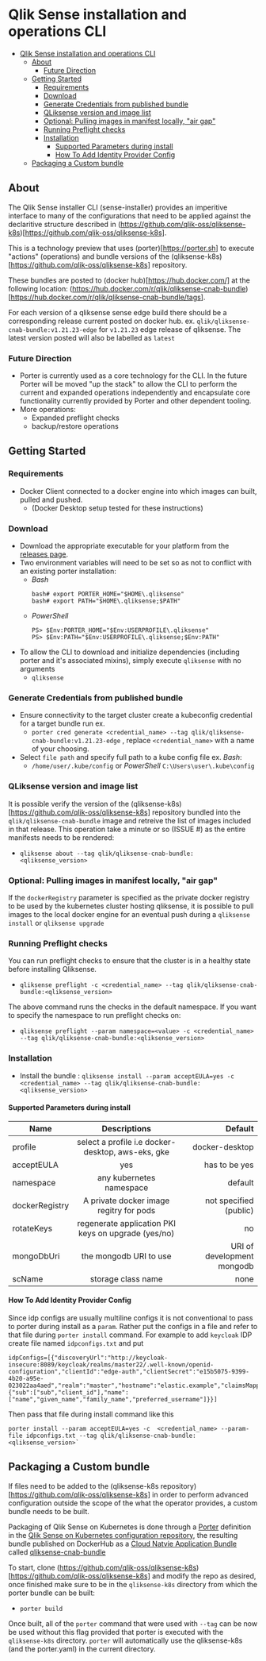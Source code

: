 # Qlik Sense installation and operations CLI

- [Qlik Sense installation and operations CLI](#qlik-sense-installation-and-operations-cli)
  - [About](#about)
    - [Future Direction](#future-direction)
  - [Getting Started](#getting-started)
    - [Requirements](#requirements)
    - [Download](#download)
    - [Generate Credentials from published bundle](#generate-credentials-from-published-bundle)
    - [QLiksense version and image list](#qliksense-version-and-image-list)
    - [Optional: Pulling images in manifest locally, "air gap"](#optional-pulling-images-in-manifest-locally-%22air-gap%22)
    - [Running Preflight checks](#running-preflight-checks)
    - [Installation](#installation)
      - [Supported Parameters during install](#supported-parameters-during-install)
      - [How To Add Identity Provider Config](#how-to-add-identity-provider-config)
  - [Packaging a Custom bundle](#packaging-a-custom-bundle)
  
## About

The Qlik Sense installer CLI (sense-installer) provides an imperitive interface to many of the configurations that need to be applied against the declaritive structure described in (https://github.com/qlik-oss/qliksense-k8s)[https://github.com/qlik-oss/qliksense-k8s]. 

This is a technology preview that uses (porter)[https://porter.sh] to execute "actions" (operations) and bundle versions of the (qliksense-k8s)[https://github.com/qlik-oss/qliksense-k8s] repository.

These bundles are posted to (docker hub)[https://hub.docker.com/] at the following location: (https://hub.docker.com/r/qlik/qliksense-cnab-bundle)[https://hub.docker.com/r/qlik/qliksense-cnab-bundle/tags].

For each version of a qliksense sense edge build there should be a corresponding release current posted on docker hub. ex. `qlik/qliksense-cnab-bundle:v1.21.23-edge` for `v1.21.23` edge release of qliksense. The latest version posted will also be labelled as `latest`

### Future Direction

- Porter is currently used as a core technology for the CLI. In the future Porter will be moved "up the stack" to allow the CLI to perform the current and expanded operations independently and encapsulate core functionality currently provided by Porter and other dependent tooling.
- More operations:
  - Expanded preflight checks
  - backup/restore operations

## Getting Started

### Requirements

- Docker Client connected to a docker engine into which images can built, pulled and pushed. 
  - (Docker Desktop setup tested for these instructions)
  
### Download

- Download the appropriate executable for your platform from the [releases page](https://github.com/qlik-oss/sense-installer/releases). 
- Two environment variables will need to be set so as not to conflict with an existing porter installation:
  - _Bash_
    ```shell
    bash# export PORTER_HOME="$HOME\.qliksense"
    bash# export PATH="$HOME\.qliksense;$PATH"
    ```
  - _PowerShell_
    ```shell
    PS> $Env:PORTER_HOME="$Env:USERPROFILE\.qliksense"
    PS> $Env:PATH="$Env:USERPROFILE\.qliksense;$Env:PATH"
    ```
- To allow the CLI to download and initialize dependencies (including porter and it's associated mixins), simply execute `qliksense` with no arguments
  - `qliksense`

### Generate Credentials from published bundle

- Ensure connectivity to the target cluster create a kubeconfig credential for a target bundle run ex. 
  - `porter cred generate <credential_name> --tag qlik/qliksense-cnab-bundle:v1.21.23-edge` 
  , replace `<credential_name>` with a name of your choosing.
- Select `file path` and specify full path to a kube config file ex. _Bash_:
  - `/home/user/.kube/config` or _PowerShell_ `C:\Users\user\.kube\config `

### QLiksense version and image list

It is possible verify the version of the (qliksense-k8s)[https://github.com/qlik-oss/qliksense-k8s] repository bundled into the `qlik/qliksense-cnab-bundle` image and retreive the list of images included in that release. This operation take a minute or so (ISSUE #) as the entire manifests needs to be rendered:
- `qliksense about --tag qlik/qliksense-cnab-bundle:<qliksense_version>`

### Optional: Pulling images in manifest locally, "air gap"

If the `dockerRegistry` parameter is specified as the private docker registry to be used by the kubernetes cluster hosting qliksense, it is possible to pull images to the local docker engine for an eventual push during a `qliksense install` or `qliksense upgrade`

### Running Preflight checks
You can run preflight checks to ensure that the cluster is in a healthy state before installing Qliksense. 
- `qliksense preflight -c <credential_name> --tag qlik/qliksense-cnab-bundle:<qliksense_version>`

The above command runs the checks in the default namespace. If you want to specify the namespace to run preflight checks on:
- `qliksense preflight --param namespace=<value> -c <credential_name> --tag qlik/qliksense-cnab-bundle:<qliksense_version>`

### Installation
- Install the bundle : `qliksense install --param acceptEULA=yes -c <credential_name> --tag qlik/qliksense-cnab-bundle:<qliksense_version>`

#### Supported Parameters during install

| Name        | Descriptions           | Default  |
| ------------- |:-------------:| -----:|
| profile      | select a profile i.e docker-desktop, aws-eks, gke | docker-desktop |
| acceptEULA      | yes | has to be yes |
| namespace      | any kubernetes namespace      |   default |
| dockerRegistry      | A private docker image regitry for pods    |   not specified (public) |
| rotateKeys | regenerate application PKI keys on upgrade (yes/no)      |    no |
| mongoDbUri | the mongodb URI to use      |    URI of development mongodb |
| scName | storage class name      |    none |

#### How To Add Identity Provider Config

Since idp configs are usually multiline configs it is not conventional to pass to porter during install as a `param`. Rather put the configs in a file and refer to that file during `porter install` command. For example to add `keycloak` IDP create file named `idpconfigs.txt` and put

```shell
idpConfigs=[{"discoveryUrl":"http://keycloak-insecure:8089/keycloak/realms/master22/.well-known/openid-configuration","clientId":"edge-auth","clientSecret":"e15b5075-9399-4b20-a95e-023022aa4aed","realm":"master","hostname":"elastic.example","claimsMapping":{"sub":["sub","client_id"],"name":["name","given_name","family_name","preferred_username"]}}]

```

Then pass that file during install command like this

```shell
porter install --param acceptEULA=yes -c  <credential_name> --param-file idpconfigs.txt --tag qlik/qliksense-cnab-bundle:<qliksense_version>`
```


## Packaging a Custom bundle 

If files need to be added to the (qliksense-k8s repository)[https://github.com/qlik-oss/qliksense-k8s] in order to perform advanced configuration outside the scope of the what the operator provides, a custom bundle needs to be built.

Packaging of Qlik Sense on Kubernetes is done through a [Porter](https://porter.sh/) definition in the [Qlik Sense on Kubernetes configuration repository](https://github.com/qlik-oss/qliksense-k8s/blob/master/porter.yaml), the resulting bundle published on DockerHub as a [Cloud Natvie Application Bundle](https://cnab.io/) called [qliksense-cnab-bundle](https://hub.docker.com/r/qlik/qliksense-cnab-bundle)

To start, clone (https://github.com/qlik-oss/qliksense-k8s)[https://github.com/qlik-oss/qliksense-k8s] and modify the repo as desired, once finished make sure to be in the `qliksense-k8s` directory from which the porter bundle can be built:
- `porter build`

Once built, all of the `porter` command that were used with `--tag` can be now be used without this flag provided that porter is executed with the `qliksense-k8s` directory. `porter` will automatically use the qliksense-k8s (and the porter.yaml) in the current directory.
